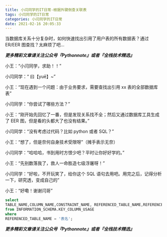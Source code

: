 ```yaml
---
title: 小闫同学的IT日常-根据外键倒查关联表
tags: 小闫同学的IT日常
categories: 小闫同学的IT日常
date: 2021-02-16 20:05:33
---
```


当数据库关系十分复杂时，如何快速找出引用了用户表的所有数据表？通过 ER/EER 图查找？太麻烦了吧...

<!--more-->

***更多精彩文章请关注公众号『Pythonnote』或者『全栈技术精选』***

小王：“小闫同学，求助！！”

小闫同学：“ 曰【yuē】~”

小王：“现在遇到一个问题：由于业务要求，需要查找出引用 xx 表的全部数据库表”

小闫同学：“你尝试了哪些方法？”

小王：“刚开始先回忆了一番，但是发现关系找不全；然后又通过数据库工具生成了 EER 图，但是看的头都大了也没有结果。”

小闫同学：“没有考虑过代码？比如 python 或者 SQL？”

小王：“想了，但是奈何自身技术受限呀”（摊手表示无奈）

小闫同学：“哈哈哈，书到用时方恨少吧？平时让你好好学的。”

小王：“先别数落我了，救人一命胜造七级浮屠呀！”

小闫同学：“好啦，不开玩笑了，给你这个 SQL 语句去用吧。用完之后，记得分析一下，研究透，变成自己的”

小王：“好嘞！谢谢闫哥”

```sql
select
TABLE_NAME,COLUMN_NAME,CONSTRAINT_NAME, REFERENCED_TABLE_NAME,REFERENCED_COLUMN_NAME
from INFORMATION_SCHEMA.KEY_COLUMN_USAGE
where
REFERENCED_TABLE_NAME = '表名';
```



***更多精彩文章请关注公众号『Pythonnote』或者『全栈技术精选』***